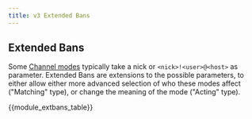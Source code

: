 ```yaml
---
title: v3 Extended Bans
---
```


## Extended Bans

Some [Channel modes](/3/channel-modes/) typically take a nick or `<nick>!<user>@<host>` as parameter. Extended Bans are extensions to the possible parameters, to either allow either more advanced selection of who these modes affect ("Matching" type), or change the meaning of the mode ("Acting" type).

{{module_extbans_table}}
